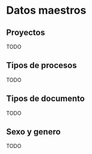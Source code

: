 # Datos maestros

## Proyectos

TODO

## Tipos de procesos

TODO

## Tipos de documento

TODO

## Sexo y genero

TODO

